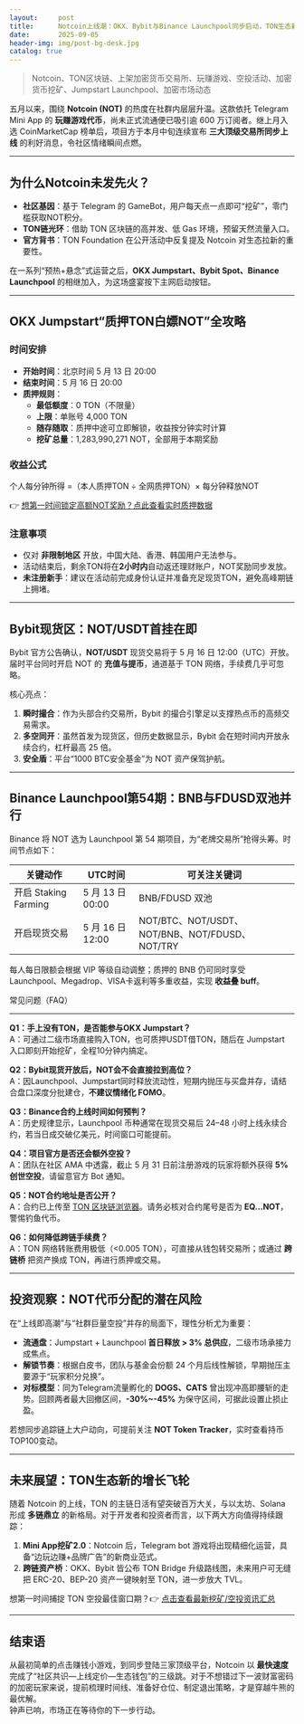 ```yaml
---
layout:     post
title:      Notcoin上线潮：OKX、Bybit与Binance Launchpool同步启动，TON生态新格局浮现
date:       2025-09-05
header-img: img/post-bg-desk.jpg
catalog: true
---
```


> Notcoin、TON区块链、上架加密货币交易所、玩赚游戏、空投活动、加密货币挖矿、Jumpstart Launchpool、加密市场动态

五月以来，围绕 **Notcoin (NOT)** 的热度在社群内层层升温。这款依托 Telegram Mini App 的 **玩赚游戏代币**，尚未正式流通便已吸引逾 600 万订阅者。继上月入选 CoinMarketCap 榜单后，项目方于本月中旬连续宣布 **三大顶级交易所同步上线** 的利好消息，令社区情绪瞬间点燃。

---

## 为什么Notcoin未发先火？

* **社区基因**：基于 Telegram 的 GameBot，用户每天点一点即可“挖矿”，零门槛获取NOT积分。  
* **TON链光环**：借助 TON 区块链的高并发、低 Gas 环境，预留天然流量入口。  
* **官方背书**：TON Foundation 在公开活动中反复提及 Notcoin 对生态拉新的重要性。

在一系列“预热+悬念”式运营之后，**OKX Jumpstart、Bybit Spot、Binance Launchpool** 的相继加入，为这场盛宴按下主网启动按钮。

---

## OKX Jumpstart“质押TON白嫖NOT”全攻略

### 时间安排
- **开始时间**：北京时间 5 月 13 日 20:00  
- **结束时间**：5 月 16 日 20:00  
- **质押规则**：  
  - **最低额度**：0 TON（不限量）  
  - **上限**：单账号 4,000 TON  
  - **随存随取**：质押中途可立即解锁，收益按分钟实时计算  
  - **挖矿总量**：1,283,990,271 NOT，全部用于本期奖励

### 收益公式
个人每分钟所得 =（本人质押TON ÷ 全网质押TON）× 每分钟释放NOT

👉 [想第一时间锁定高额NOT奖励？点此查看实时质押数据](https://okxdog.com/)

### 注意事项
- 仅对 **非限制地区** 开放，中国大陆、香港、韩国用户无法参与。  
- 活动结束后，剩余TON将在**2小时内**自动返还理财账户，NOT奖励同步发放。  
- **未注册新手**：建议在活动前完成身份认证并准备充足现货TON，避免高峰期链上拥堵。

---

## Bybit现货区：NOT/USDT首挂在即

Bybit 官方公告确认，**NOT/USDT** 现货交易将于 5 月 16 日 12:00（UTC）开放。届时平台同时开启 NOT 的 **充值与提币**，通道基于 TON 网络，手续费几乎可忽略。

核心亮点：

1. **瞬时撮合**：作为头部合约交易所，Bybit 的撮合引擎足以支撑热点币的高频交易需求。  
2. **多空同开**：虽然首发为现货区，但历史数据显示，Bybit 会在短时间内开放永续合约，杠杆最高 25 倍。  
3. **安全盾**：平台“1000 BTC安全基金”为 NOT 资产保驾护航。

---

## Binance Launchpool第54期：BNB与FDUSD双池并行

Binance 将 NOT 选为 Launchpool 第 54 期项目，为“老牌交易所”抢得头筹。时间节点如下：

| 关键动作 | UTC时间 | 可关注关键词 |
|---|---|---|
| 开启 Staking Farming | 5 月 13 日 00:00 | BNB/FDUSD 双池 |
| 开启现货交易 | 5 月 16 日 12:00 | NOT/BTC、NOT/USDT、NOT/BNB、NOT/FDUSD、NOT/TRY |

每人每日限额会根据 VIP 等级自动调整；质押的 BNB 仍可同时享受 Launchpool、Megadrop、VISA卡返利等多重收益，实现 **收益叠 buff**。

常见问题（FAQ）

---
**Q1：手上没有TON，是否能参与OKX Jumpstart？**  
A：可通过二级市场直接购入TON，也可质押USDT借TON，随后在 Jumpstart 入口即刻开始挖矿，全程10分钟内搞定。

**Q2：Bybit现货开放后，NOT会不会直接拉到高位？**  
A：因Launchpool、Jumpstart同时释放流动性，短期内抛压与买盘并存，请结合盘口深度分批建仓，**不建议情绪化 FOMO**。

**Q3：Binance合约上线时间如何预判？**  
A：历史规律显示，Launchpool 币种通常在现货交易后 24–48 小时上线永续合约，若当日成交破亿美元，时间窗口可能提前。

**Q4：项目官方是否还会额外空投？**  
A：团队在社区 AMA 中透露，截止 5 月 31 日前注册游戏的玩家将额外获得 **5% 创世空投**，请留意官方 Bot 通知。

**Q5：NOT合约地址是否公开？**  
A：合约已上传至 [TON 区块链浏览器](https://tonscan.org/)。请务必核对合约尾号是否为 **EQ...NOT**，警惕钓鱼代币。

**Q6：如何降低跨链手续费？**  
A：TON 网络转账费用极低（<0.005 TON），可直接从钱包转交易所；或通过 **跨链桥** 把资产换成 TON，再进行质押或交易。

---

## 投资观察：NOT代币分配的潜在风险

在“上线即高潮”与“社群巨量空投”并存的局面下，理性分析尤为重要：

- **流通盘**：Jumpstart + Launchpool **首日释放 > 3% 总供应**，二级市场承接力成焦点。  
- **解锁节奏**：根据白皮书，团队与基金会份额 24 个月后线性解锁，早期抛压主要源于“玩家积分兑换”。  
- **对标模型**：同为Telegram流量孵化的 **DOGS、CATS** 曾出现冲高即腰斩的走势。回顾两者最大回撤区间，**-30%~-45%** 为保守区间，可据此设置止损止盈。

若想同步追踪链上大户动向，可提前关注 **NOT Token Tracker**，实时查看持币TOP100变动。

---

## 未来展望：TON生态新的增长飞轮

随着 Notcoin 的上线，TON 的主链日活有望突破百万大关，与以太坊、Solana 形成 **多链鼎立** 的新格局。对于开发者和投资者而言，以下两大方向值得持续跟踪：

1. **Mini App挖矿2.0**：Notcoin 后，Telegram bot 游戏将出现精细化运营，具备“边玩边赚+品牌广告”的新商业范式。  
2. **跨链资产桥**：OKX、Bybit 皆公布 TON Bridge 升级路线图，未来用户可无缝把 ERC-20、BEP-20 资产一键映射至 TON，进一步放大 TVL。

想第一时间捕捉 TON 空投最佳窗口期？👉 [点击查看最新挖矿/空投资讯汇总](https://okxdog.com/)

---

## 结束语

从最初简单的点击赚钱小游戏，到同步登陆三家顶级平台，Notcoin 以 **最快速度** 完成了“社区共识—上线定价—生态钱包”的三级跳。对于不想错过下一波财富密码的加密玩家来说，提前梳理时间线、准备好仓位、制定退出策略，才是穿越牛熊的最优解。  
钟声已响，市场正在等待你的下一步行动。